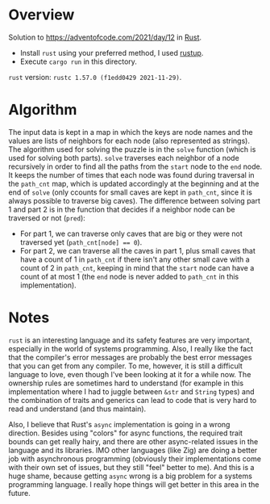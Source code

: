 # Overview

Solution to https://adventofcode.com/2021/day/12 in [Rust](https://www.rust-lang.org/).

- Install `rust` using your preferred method, I used [rustup](https://rustup.rs/).
- Execute `cargo run` in this directory.

`rust` version: `rustc 1.57.0 (f1edd0429 2021-11-29)`.

# Algorithm

The input data is kept in a map in which the keys are node names and the values are lists of neighbors for each node (also represented as strings). The algorithm used for solving the puzzle is in the `solve` function (which is used for solving both parts). `solve` traverses each neighbor of a node recursively in order to find all the paths from the `start` node to the `end` node. It keeps the number of times that each node was found during traversal in the `path_cnt` map, which is updated accordingly at the beginning and at the end of `solve` (only ccounts for small caves are kept in `path_cnt`, since
it is always possible to traverse big caves). The difference between solving part 1 and part 2 is in the function that decides if a neighbor node can be
traversed or not (`pred`):

- For part 1, we can traverse only caves that are big or they were not traversed yet (`path_cnt[node] == 0`).
- For part 2, we can traverse all the caves in part 1, plus small caves that have a count of 1 in `path_cnt` if there isn't any other small cave with a count of 2 in `path_cnt`, keeping in mind that the `start` node can have a count of at most 1 (the `end` node is never added to `path_cnt` in this implementation).

# Notes

`rust` is an interesting language and its safety features are very important, especially in the world of systems programming. Also, I really like the fact that the compiler's error messages are probably the best error messages that you can get from any compiler. To me, however, it is still a difficult language to love, even though I've been looking at it for a while now. The ownership rules are sometimes hard to understand (for example in this implementation where I had to juggle between `&str` and `String` types) and the combination of traits and generics can lead to code that is very hard to read and understand (and thus maintain).

Also, I believe that Rust's `async` implementation is going in a wrong direction. Besides using "colors" for async functions, the required trait bounds can get really hairy, and there are other async-related issues in the language and its libraries. IMO other languages (like Zig) are doing a better job with asynchronous programming (obviously their implementations come with their own set of issues, but they still "feel" better to me). And this is a huge shame, because getting `async` wrong is a big problem for a systems programming language. I really hope things will get better in this area in the future.
